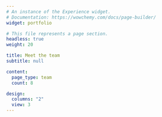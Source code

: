 ```yaml
---
# An instance of the Experience widget.
# Documentation: https://wowchemy.com/docs/page-builder/
widget: portfolio

# This file represents a page section.
headless: true
weight: 20

title: Meet the team
subtitle: null

content:
  page_type: team
  count: 8

design:
  columns: "2"
  view: 3
---
```

